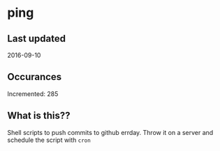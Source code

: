 # ping

## Last updated
2016-09-10

## Occurances
Incremented: 285

## What is this?? 
Shell scripts to push commits to github errday. Throw it on a server and schedule the script with `cron`

